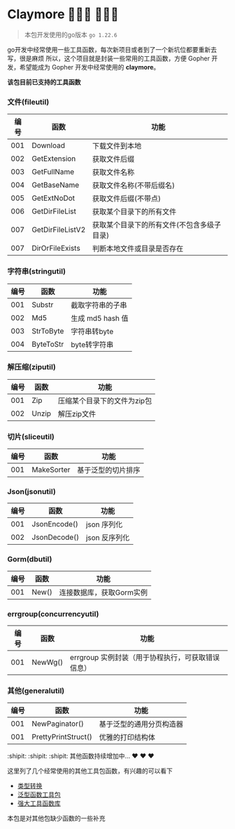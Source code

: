# Claymore    :tada::tada::tada: :tada::tada::tada:

> 本包开发使用的go版本 `go 1.22.6`

go开发中经常使用一些工具函数，每次新项目或者到了一个新坑位都要重新去写，很是麻烦
所以，这个项目就是封装一些常用的工具函数，方便 Gopher 开发，希望能成为 Gopher 开发中经常使用的 **claymore**。

**该包目前已支持的工具函数**

### 文件(fileutil) ###

| 编号  | 函数               | 功能                     |   
|-----|------------------|------------------------|
| 001 | Download         | 下载文件到本地                |
| 002 | GetExtension     | 获取文件后缀                 |
| 003 | GetFullName      | 获取文件名称                 |
| 004 | GetBaseName      | 获取文件名称(不带后缀名)          |
| 005 | GetExtNoDot      | 获取文件后缀(不带点)            |
| 006 | GetDirFileList   | 获取某个目录下的所有文件           |
| 007 | GetDirFileListV2 | 获取某个目录下的所有文件(不包含多级子目录) |
| 007 | DirOrFileExists  | 判断本地文件或目录是否存在          |                   |

### 字符串(stringutil) ###

| 编号  | 函数        | 功能            |   
|-----|-----------|---------------|
| 001 | Substr    | 截取字符串的子串      |
| 002 | Md5       | 生成 md5 hash 值 |
| 003 | StrToByte | 字符串转byte      |
| 004 | ByteToStr | byte转字符串      |

### 解压缩(ziputil) ###

| 编号  | 函数    | 功能              |   
|-----|-------|-----------------|
| 001 | Zip   | 压缩某个目录下的文件为zip包 |
| 002 | Unzip | 解压zip文件         |

### 切片(sliceutil) ###

| 编号  | 函数         | 功能        |   
|-----|------------|-----------|
| 001 | MakeSorter | 基于泛型的切片排序 |

### Json(jsonutil) ###

| 编号  | 函数           | 功能        |
|-----|--------------|-----------|
| 001 | JsonEncode() | json 序列化  |
| 002 | JsonDecode() | json 反序列化 |

### Gorm(dbutil) ###

| 编号  | 函数           | 功能             |
|-----|--------------|----------------|
| 001 | New()        | 连接数据库，获取Gorm实例 |

### errgroup(concurrencyutil) ###

| 编号  | 函数      | 功能                            |
|-----|---------|-------------------------------|
| 001 | NewWg() | errgroup 实例封装（用于协程执行，可获取错误信息） |

### 其他(generalutil) ###

| 编号  | 函数                  | 功能           |
|-----|---------------------|--------------|
| 001 | NewPaginator()      | 基于泛型的通用分页构造器 |
| 001 | PrettyPrintStruct() | 优雅的打印结构体     |

:shipit: :shipit: :shipit: 其他函数持续增加中... :heart: :heart: :heart:

这里列了几个经常使用的其他工具包函数，有兴趣的可以看下

- [类型转换](https://github.com/spf13/cast)
- [泛型函数工具包](https://github.com/samber/lo)
- [强大工具函数库](https://github.com/duke-git/lancet)

本包是对其他包缺少函数的一些补充
